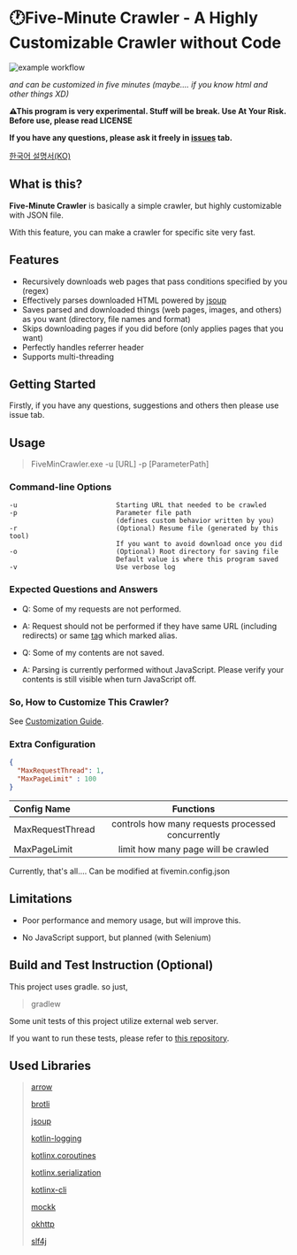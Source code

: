 # 🕐Five-Minute Crawler - A Highly Customizable Crawler without Code

![example workflow](https://github.com/2480258/FiveMinCrawler/actions/workflows/gradle.yml/badge.svg)

_and can be customized in five minutes (maybe.... if you know html and other things XD)_

**⚠This program is very experimental. Stuff will be break. Use At Your Risk. Before use, please read LICENSE**

**If you have any questions, please ask it freely in [issues](https://github.com/2480258/FiveMinCrawler/issues) tab.**

[한국어 설명서(KO)](README_KO.md)

## What is this?

**Five-Minute Crawler** is basically a simple crawler, but highly customizable with JSON file.

With this feature, you can make a crawler for specific site very fast.

## Features

- Recursively downloads web pages that pass conditions specified by you (regex)
- Effectively parses downloaded HTML powered by [jsoup](https://github.com/jhy/jsoup)
- Saves parsed and downloaded things (web pages, images, and others) as you want (directory, file names and format)
- Skips downloading pages if you did before (only applies pages that you want)
- Perfectly handles referrer header
- Supports multi-threading

## Getting Started

Firstly, if you have any questions, suggestions and others then please use issue tab.

## Usage

> FiveMinCrawler.exe -u [URL] -p [ParameterPath]

### Command-line Options

    -u                         Starting URL that needed to be crawled
    -p                         Parameter file path
                               (defines custom behavior written by you)
    -r                         (Optional) Resume file (generated by this tool)
                               If you want to avoid download once you did
    -o                         (Optional) Root directory for saving file
                               Default value is where this program saved
    -v                         Use verbose log

### Expected Questions and Answers

- Q: Some of my requests are not performed.
- A: Request should not be performed if they have same URL (including redirects) or same [tag](GUIDE.md#Tag) which
  marked alias.


- Q: Some of my contents are not saved.
- A: Parsing is currently performed without JavaScript. Please verify your contents is still visible when turn
  JavaScript off.

### So, How to Customize This Crawler?

See [Customization Guide](/GUIDE.md).

### Extra Configuration

```json
{
  "MaxRequestThread": 1,
  "MaxPageLimit" : 100
}
```

| Config Name      |                     Functions                     |
|:-----------------|:-------------------------------------------------:|
| MaxRequestThread | controls how many requests processed concurrently |
| MaxPageLimit     |        limit how many page will be crawled        |

Currently, that's all.... Can be modified at fivemin.config.json

## Limitations

- Poor performance and memory usage, but will improve this. 

- No JavaScript support, but planned (with Selenium)

## Build and Test Instruction (Optional)

This project uses gradle. so just,
> gradlew

Some unit tests of this project utilize external web server.

If you want to run these tests, please refer to [this repository](https://github.com/2480258/fivemin-test-pages).




## Used Libraries

> [arrow](https://github.com/arrow-kt/arrow)
>
> [brotli](https://github.com/google/brotli)
>
> [jsoup](https://github.com/jhy/jsoup)
>
> [kotlin-logging](https://github.com/MicroUtils/kotlin-logging)
>
> [kotlinx.coroutines](https://github.com/Kotlin/kotlinx.coroutines)
>
> [kotlinx.serialization](https://github.com/Kotlin/kotlinx.serialization)
>
> [kotlinx-cli](https://github.com/Kotlin/kotlinx-cli)
>
> [mockk](https://github.com/mockk/mockk)
>
> [okhttp](https://github.com/square/okhttp)
>
> [slf4j](https://github.com/qos-ch/slf4j)
>
